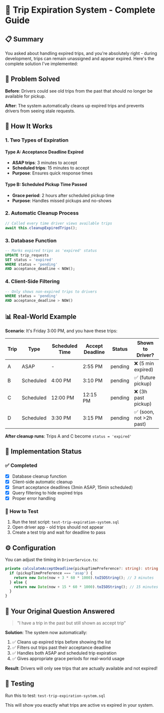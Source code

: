 # 🚚 Trip Expiration System - Complete Guide

## 📋 Summary

You asked about handling expired trips, and you're absolutely right - during development, trips can remain unassigned and appear expired. Here's the complete solution I've implemented:

## 🎯 Problem Solved

**Before**: Drivers could see old trips from the past that should no longer be available for pickup.

**After**: The system automatically cleans up expired trips and prevents drivers from seeing stale requests.

## 🔧 How It Works

### **1. Two Types of Expiration**

#### **Type A: Acceptance Deadline Expired**
- **ASAP trips**: 3 minutes to accept
- **Scheduled trips**: 15 minutes to accept  
- **Purpose**: Ensures quick response times

#### **Type B: Scheduled Pickup Time Passed**
- **Grace period**: 2 hours after scheduled pickup time
- **Purpose**: Handles missed pickups and no-shows

### **2. Automatic Cleanup Process**

```typescript
// Called every time driver views available trips
await this.cleanupExpiredTrips();
```

### **3. Database Function**

```sql
-- Marks expired trips as 'expired' status
UPDATE trip_requests 
SET status = 'expired'
WHERE status = 'pending' 
AND acceptance_deadline < NOW();
```

### **4. Client-Side Filtering**

```sql
-- Only shows non-expired trips to drivers
WHERE status = 'pending' 
AND acceptance_deadline > NOW()
```

## 📊 Real-World Example

**Scenario**: It's Friday 3:00 PM, and you have these trips:

| Trip | Type | Scheduled Time | Accept Deadline | Status | Shown to Driver? |
|------|------|----------------|-----------------|--------|------------------|
| A | ASAP | - | 2:55 PM | pending | ❌ (5 min expired) |
| B | Scheduled | 4:00 PM | 3:10 PM | pending | ✅ (future pickup) |
| C | Scheduled | 12:00 PM | 12:15 PM | pending | ❌ (3h past pickup) |
| D | Scheduled | 3:30 PM | 3:15 PM | pending | ✅ (soon, not >2h past) |

**After cleanup runs**: Trips A and C become `status = 'expired'`

## 🚀 Implementation Status

### ✅ **Completed**
- [x] Database cleanup function
- [x] Client-side automatic cleanup
- [x] Smart acceptance deadlines (3min ASAP, 15min scheduled)
- [x] Query filtering to hide expired trips
- [x] Proper error handling

### 🔄 **How to Test**
1. Run the test script: `test-trip-expiration-system.sql`
2. Open driver app - old trips should not appear
3. Create a test trip and wait for deadline to pass

## ⚙️ Configuration

You can adjust the timing in `DriverService.ts`:

```typescript
private calculateAcceptDeadline(pickupTimePreference?: string): string {
  if (pickupTimePreference === 'asap') {
    return new Date(now + 3 * 60 * 1000).toISOString(); // 3 minutes
  } else {
    return new Date(now + 15 * 60 * 1000).toISOString(); // 15 minutes
  }
}
```

## 🎯 Your Original Question Answered

> "I have a trip in the past but still shown as accept trip"

**Solution**: The system now automatically:
1. ✅ Cleans up expired trips before showing the list
2. ✅ Filters out trips past their acceptance deadline  
3. ✅ Handles both ASAP and scheduled trip expiration
4. ✅ Gives appropriate grace periods for real-world usage

**Result**: Drivers will only see trips that are actually available and not expired!

## 🧪 Testing

Run this to test: `test-trip-expiration-system.sql`

This will show you exactly what trips are active vs expired in your system.
